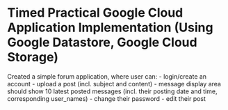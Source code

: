 <h1> Timed Practical Google Cloud Application Implementation (Using Google Datastore, Google Cloud Storage) </h1>


Created a simple forum application, where user can:
    - login/create an account
    - upload a post (incl. subject and content)
    - message display area should show 10 latest posted messages (incl. their posting date and time, corresponding user_names)
    - change their password
    - edit their post
